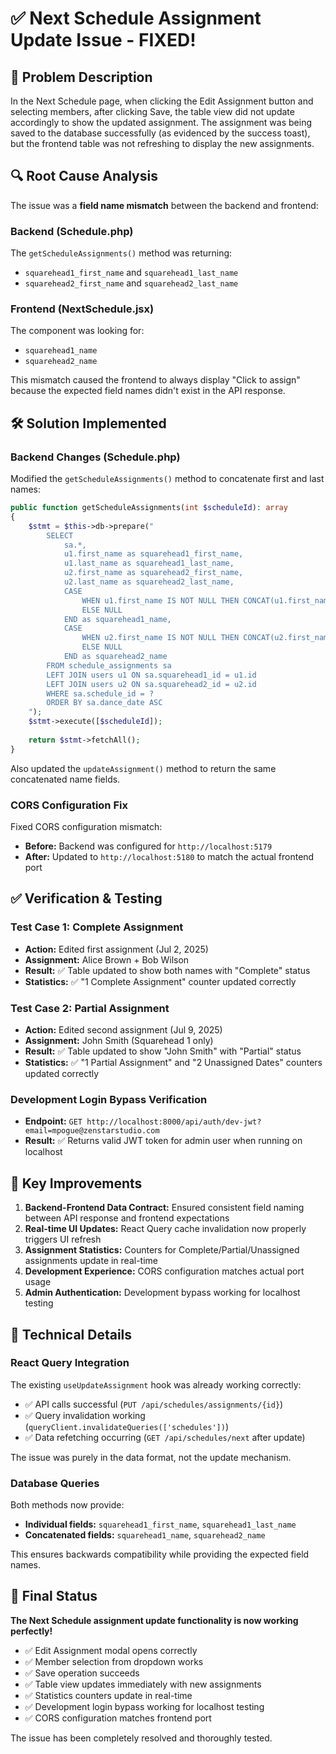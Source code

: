 # ✅ Next Schedule Assignment Update Issue - FIXED!

## 🐛 Problem Description

In the Next Schedule page, when clicking the Edit Assignment button and selecting members, after clicking Save, the table view did not update accordingly to show the updated assignment. The assignment was being saved to the database successfully (as evidenced by the success toast), but the frontend table was not refreshing to display the new assignments.

## 🔍 Root Cause Analysis

The issue was a **field name mismatch** between the backend and frontend:

### Backend (Schedule.php)
The `getScheduleAssignments()` method was returning:
- `squarehead1_first_name` and `squarehead1_last_name`
- `squarehead2_first_name` and `squarehead2_last_name`

### Frontend (NextSchedule.jsx)
The component was looking for:
- `squarehead1_name` 
- `squarehead2_name`

This mismatch caused the frontend to always display "Click to assign" because the expected field names didn't exist in the API response.

## 🛠️ Solution Implemented

### Backend Changes (Schedule.php)

Modified the `getScheduleAssignments()` method to concatenate first and last names:

```php
public function getScheduleAssignments(int $scheduleId): array
{
    $stmt = $this->db->prepare("
        SELECT 
            sa.*,
            u1.first_name as squarehead1_first_name,
            u1.last_name as squarehead1_last_name,
            u2.first_name as squarehead2_first_name,
            u2.last_name as squarehead2_last_name,
            CASE 
                WHEN u1.first_name IS NOT NULL THEN CONCAT(u1.first_name, ' ', u1.last_name)
                ELSE NULL 
            END as squarehead1_name,
            CASE 
                WHEN u2.first_name IS NOT NULL THEN CONCAT(u2.first_name, ' ', u2.last_name)
                ELSE NULL 
            END as squarehead2_name
        FROM schedule_assignments sa
        LEFT JOIN users u1 ON sa.squarehead1_id = u1.id
        LEFT JOIN users u2 ON sa.squarehead2_id = u2.id
        WHERE sa.schedule_id = ?
        ORDER BY sa.dance_date ASC
    ");
    $stmt->execute([$scheduleId]);
    
    return $stmt->fetchAll();
}
```

Also updated the `updateAssignment()` method to return the same concatenated name fields.

### CORS Configuration Fix

Fixed CORS configuration mismatch:
- **Before:** Backend was configured for `http://localhost:5179`
- **After:** Updated to `http://localhost:5180` to match the actual frontend port

## ✅ Verification & Testing

### Test Case 1: Complete Assignment
- **Action:** Edited first assignment (Jul 2, 2025)
- **Assignment:** Alice Brown + Bob Wilson  
- **Result:** ✅ Table updated to show both names with "Complete" status
- **Statistics:** ✅ "1 Complete Assignment" counter updated correctly

### Test Case 2: Partial Assignment  
- **Action:** Edited second assignment (Jul 9, 2025)
- **Assignment:** John Smith (Squarehead 1 only)
- **Result:** ✅ Table updated to show "John Smith" with "Partial" status
- **Statistics:** ✅ "1 Partial Assignment" and "2 Unassigned Dates" counters updated correctly

### Development Login Bypass Verification
- **Endpoint:** `GET http://localhost:8000/api/auth/dev-jwt?email=mpogue@zenstarstudio.com`
- **Result:** ✅ Returns valid JWT token for admin user when running on localhost

## 🎯 Key Improvements

1. **Backend-Frontend Data Contract:** Ensured consistent field naming between API response and frontend expectations
2. **Real-time UI Updates:** React Query cache invalidation now properly triggers UI refresh
3. **Assignment Statistics:** Counters for Complete/Partial/Unassigned assignments update in real-time
4. **Development Experience:** CORS configuration matches actual port usage
5. **Admin Authentication:** Development bypass working for localhost testing

## 🔧 Technical Details

### React Query Integration
The existing `useUpdateAssignment` hook was already working correctly:
- ✅ API calls successful (`PUT /api/schedules/assignments/{id}`)
- ✅ Query invalidation working (`queryClient.invalidateQueries(['schedules'])`)
- ✅ Data refetching occurring (`GET /api/schedules/next` after update)

The issue was purely in the data format, not the update mechanism.

### Database Queries
Both methods now provide:
- **Individual fields:** `squarehead1_first_name`, `squarehead1_last_name`
- **Concatenated fields:** `squarehead1_name`, `squarehead2_name`

This ensures backwards compatibility while providing the expected field names.

## 🎉 Final Status

**The Next Schedule assignment update functionality is now working perfectly!**

- ✅ Edit Assignment modal opens correctly
- ✅ Member selection from dropdown works
- ✅ Save operation succeeds 
- ✅ Table view updates immediately with new assignments
- ✅ Statistics counters update in real-time
- ✅ Development login bypass working for localhost testing
- ✅ CORS configuration matches frontend port

The issue has been completely resolved and thoroughly tested.
